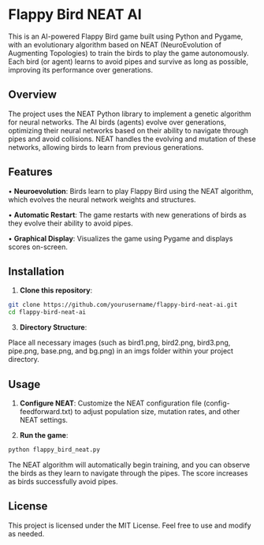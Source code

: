 # **Flappy Bird NEAT AI**

This is an AI-powered Flappy Bird game built using Python and Pygame, with an evolutionary algorithm based on NEAT (NeuroEvolution of Augmenting Topologies) to train the birds to play the game autonomously. Each bird (or agent) learns to avoid pipes and survive as long as possible, improving its performance over generations.

## **Overview**

The project uses the NEAT Python library to implement a genetic algorithm for neural networks. The AI birds (agents) evolve over generations, optimizing their neural networks based on their ability to navigate through pipes and avoid collisions. NEAT handles the evolving and mutation of these networks, allowing birds to learn from previous generations.

## **Features**

•  **Neuroevolution**: Birds learn to play Flappy Bird using the NEAT algorithm, which evolves the neural network weights and structures.

•  **Automatic Restart**: The game restarts with new generations of birds as they evolve their ability to avoid pipes.

•  **Graphical Display**: Visualizes the game using Pygame and displays scores on-screen.

## **Installation**

1. **Clone this repository**:

```bash
git clone https://github.com/yourusername/flappy-bird-neat-ai.git
cd flappy-bird-neat-ai
```
3. **Directory Structure**:

Place all necessary images (such as bird1.png, bird2.png, bird3.png, pipe.png, base.png, and bg.png) in an imgs folder within your project directory.

## **Usage**

1. **Configure NEAT**: Customize the NEAT configuration file (config-feedforward.txt) to adjust population size, mutation rates, and other NEAT settings.

2. **Run the game**:
```bash
python flappy_bird_neat.py
```
The NEAT algorithm will automatically begin training, and you can observe the birds as they learn to navigate through the pipes. The score increases as birds successfully avoid pipes.

## **License**

This project is licensed under the MIT License. Feel free to use and modify as needed.
